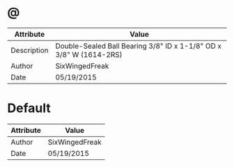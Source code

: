 # @
| Attribute | Value |
| ---  | ---     |
| Description | Double-Sealed Ball Bearing 3/8&quot; ID x 1-1/8&quot; OD x 3/8&quot; W (1614-2RS) |
| Author | SixWingedFreak |
| Date | 05/19/2015 |
# Default
| Attribute | Value |
| ---  | ---     |
| Author | SixWingedFreak |
| Date | 05/19/2015 |

